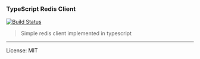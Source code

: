 ### TypeScript Redis Client

[![Build Status](https://travis-ci.org/fyibmsd/ts-redis.svg?branch=master)](https://travis-ci.org/fyibmsd/ts-redis)

> Simple redis client implemented in typescript

---

License: MIT
